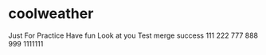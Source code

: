 # coolweather
Just For Practice
Have fun
Look at you
Test merge success
111
222
777
888
999
1111111
